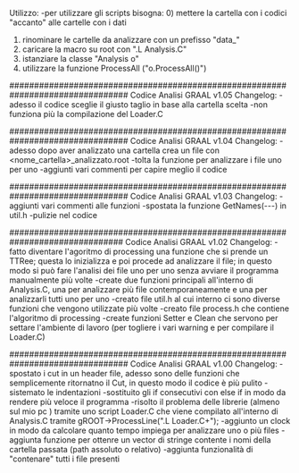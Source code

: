 Utilizzo:
-per utilizzare gli scripts bisogna:
  0) mettere la cartella con i codici "accanto" alle cartelle con i dati
  1) rinominare le cartelle da analizzare con un prefisso "data_"
  2) caricare la macro su root con ".L Analysis.C"
  3) istanziare la classe "Analysis o"
  4) utilizzare la funzione ProcessAll ("o.ProcessAll()")

################################################################################
Codice Analisi GRAAL v1.05
Changelog:
-adesso il codice sceglie il giusto taglio in base alla cartella scelta
-non funziona più la compilazione del Loader.C

################################################################################
Codice Analisi GRAAL v1.04
Changelog:
-adesso dopo aver analizzato una cartella crea un file con <nome_cartella>_analizzato.root
-tolta la funzione per analizzare i file uno per uno
-aggiunti vari commenti per capire meglio il codice

################################################################################
Codice Analisi GRAAL v1.03
Changelog:
-aggiunti vari commenti alle funzioni
-spostata la funzione GetNames(---) in util.h
-pulizie nel codice

###############################################################################
Codice Analisi GRAAL v1.02
Changelog:
-fatto diventare l'agoritmo di processing una funzione che si prende un TTRee; questa lo inizializza e poi procede ad analizzare il file; in questo modo si può fare l'analisi dei file uno per uno senza avviare il programma manualmente più volte
-create due funzioni principali all'interno di Analysis.C, una per analizzare più file contemporaneamente e una per analizzarli tutti uno per uno
-creato file util.h al cui interno ci sono diverse funzioni che vengono utilizzate più volte
-creato file process.h che contiene l'algoritmo di processing
-create funzioni Setter e Clean che servono per settare l'ambiente di lavoro (per togliere i vari warning e per compilare il Loader.C)

################################################################################
Codice Analisi GRAAL v1.00
Changelog:
-spostato i cut in un header file, adesso sono delle funzioni che semplicemente ritornatno il Cut, in questo modo il codice è più pulito
-sistemato le indentazioni
-sostituito gli if consecutivi con else if in modo da rendere più veloce il programma
-risolto il problema delle librerie (almeno sul mio pc ) tramite uno script Loader.C che viene compilato all'interno di Analysis.C tramite   gROOT->ProcessLine(".L Loader.C+");
-aggiunto un clock in modo da calcolare quanto tempo impiega per analizzare uno o più files
-aggiunta funzione per ottenre un vector di stringe contente i nomi della cartella passata (path assoluto o relativo)
-aggiunta funzionalità di "contenare" tutti i file presenti
